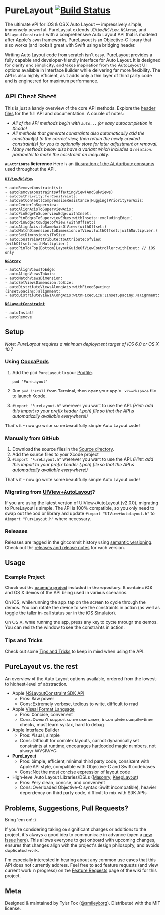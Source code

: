 # PureLayout [![Build Status](https://travis-ci.org/smileyborg/PureLayout.svg?branch=master)](https://travis-ci.org/smileyborg/PureLayout)
The ultimate API for iOS & OS X Auto Layout — impressively simple, immensely powerful. PureLayout extends `UIView`/`NSView`, `NSArray`, and `NSLayoutConstraint` with a comprehensive Auto Layout API that is modeled after Apple's own frameworks. PureLayout is an Objective-C library that also works (and looks!) great with Swift using a bridging header.

Writing Auto Layout code from scratch isn't easy. PureLayout provides a fully capable and developer-friendly interface for Auto Layout. It is designed for clarity and simplicity, and takes inspiration from the AutoLayout UI options available in Interface Builder while delivering far more flexibility. The API is also highly efficient, as it adds only a thin layer of third party code and is engineered for maximum performance.

## API Cheat Sheet
This is just a handy overview of the core API methods. Explore the [header files](Source) for the full API and documentation. A couple of notes:

*	*All of the API methods begin with `auto...` for easy autocompletion in Xcode!*
*	*All methods that generate constraints also automatically add the constraint(s) to the correct view, then return the newly created constraint(s) for you to optionally store for later adjustment or removal.*
*	*Many methods below also have a variant which includes a `relation:` parameter to make the constraint an inequality.*

**`ALAttribute` Reference**
Here is an [illustration of the ALAttribute constants](Images/PureLayout-ALAttributes.png) used throughout the API.

**[`UIView`/`NSView`](Source/ALView%2BPureLayout.h)**

    + autoRemoveConstraint(s):
    - autoRemoveConstraintsAffectingView(AndSubviews)
    + autoSetPriority:forConstraints:
    - autoSetContent(CompressionResistance|Hugging)PriorityForAxis:
    - autoCenterInSuperview:
    - autoAlignAxisToSuperviewAxis:
    - autoPinEdgeToSuperviewEdge:withInset:
    - autoPinEdgesToSuperviewEdges:withInsets:(excludingEdge:)
    - autoPinEdge:toEdge:ofView:(withOffset:)
    - autoAlignAxis:toSameAxisOfView:(withOffset:)
    - autoMatchDimension:toDimension:ofView:(withOffset:|withMultiplier:)
    - autoSetDimension(s)ToSize:
    - autoConstrainAttribute:toAttribute:ofView:(withOffset:|withMultiplier:)
    - autoPinTo(Top|Bottom)LayoutGuideOfViewController:withInset: // iOS only

**[`NSArray`](Source/NSArray%2BPureLayout.h)**

    - autoAlignViewsToEdge:
    - autoAlignViewsToAxis:
    - autoMatchViewsDimension:
    - autoSetViewsDimension:toSize:
    - autoDistributeViewsAlongAxis:withFixedSpacing:(insetSpacing:)alignment:
    - autoDistributeViewsAlongAxis:withFixedSize:(insetSpacing:)alignment:

**[`NSLayoutConstraint`](Source/NSLayoutConstraint%2BPureLayout.h)**

    - autoInstall
    - autoRemove

## Setup
*Note: PureLayout requires a minimum deployment target of iOS 6.0 or OS X 10.7*

### Using [CocoaPods](http://cocoapods.org)
1.	Add the pod `PureLayout` to your [Podfile](http://guides.cocoapods.org/using/the-podfile.html).

    	pod 'PureLayout'

2.	Run `pod install` from Terminal, then open your app's `.xcworkspace` file to launch Xcode.
3.	`#import "PureLayout.h"` wherever you want to use the API. *(Hint: add this import to your prefix header (.pch) file so that the API is automatically available everywhere!)*

That's it - now go write some beautifully simple Auto Layout code!

### Manually from GitHub
1.	Download the source files in the [Source directory](Source).
2.	Add the source files to your Xcode project.
3.	`#import "PureLayout.h"` wherever you want to use the API. *(Hint: add this import to your prefix header (.pch) file so that the API is automatically available everywhere!)*

That's it - now go write some beautifully simple Auto Layout code!

### Migrating from [UIView+AutoLayout](https://github.com/smileyborg/UIView-AutoLayout)?
If you are using the latest version of UIView+AutoLayout (v2.0.0), migrating to PureLayout is simple. The API is 100% compatible, so you only need to swap out the pod or library and update `#import "UIView+AutoLayout.h"` to `#import "PureLayout.h"` where necessary.

### Releases
Releases are tagged in the git commit history using [semantic versioning](http://semver.org). Check out the [releases and release notes](https://github.com/smileyborg/PureLayout/releases) for each version.

## Usage
### Example Project
Check out the [example project](Example) included in the repository. It contains iOS and OS X demos of the API being used in various scenarios.

On iOS, while running the app, tap on the screen to cycle through the demos. You can rotate the device to see the constraints in action (as well as toggle the taller in-call status bar in the iOS Simulator).

On OS X, while running the app, press any key to cycle through the demos. You can resize the window to see the constraints in action.

### Tips and Tricks
Check out some [Tips and Tricks](https://github.com/smileyborg/PureLayout/wiki/Tips-and-Tricks) to keep in mind when using the API.

## PureLayout vs. the rest
An overview of the Auto Layout options available, ordered from the lowest- to highest-level of abstraction.

*	Apple [NSLayoutConstraint SDK API](https://developer.apple.com/library/ios/documentation/AppKit/Reference/NSLayoutConstraint_Class/NSLayoutConstraint/NSLayoutConstraint.html#//apple_ref/doc/uid/TP40010628-CH1-SW18)
 	*	Pros: Raw power
	*	Cons: Extremely verbose, tedious to write, difficult to read
*	Apple [Visual Format Language](https://developer.apple.com/library/ios/documentation/UserExperience/Conceptual/AutolayoutPG/VisualFormatLanguage/VisualFormatLanguage.html)
	*	Pros: Concise, convenient
	*	Cons: Doesn't support some use cases, incomplete compile-time checks, must learn syntax, hard to debug
*	Apple Interface Builder
	*	Pros: Visual, simple
	* 	Cons: Difficult for complex layouts, cannot dynamically set constraints at runtime, encourages hardcoded magic numbers, not always WYSIWYG
*	**PureLayout**
	*	Pros: Simple, efficient, minimal third party code, consistent with Apple API style, compatible with Objective-C and Swift codebases
	*	Cons: Not the most concise expression of layout code
*	High-level Auto Layout Libraries/DSLs ([Masonry](https://github.com/Masonry/Masonry), [KeepLayout](https://github.com/iMartinKiss/KeepLayout))
	*	Pros: Very clean, concise, and convenient 
	*	Cons: Overloaded Objective-C syntax (Swift incompatible), heavier dependency on third party code, difficult to mix with SDK APIs

## Problems, Suggestions, Pull Requests?
Bring 'em on! :)

If you're considering taking on significant changes or additions to the project, it's always a good idea to communicate in advance (open a [new Issue here](https://github.com/smileyborg/PureLayout/issues/new)). This allows everyone to get onboard with upcoming changes, ensures that changes align with the project's design philosophy, and avoids duplicated work.

I'm especially interested in hearing about any common use cases that this API does not currently address. Feel free to add feature requests (and view current work in progress) on the [Feature Requests](https://github.com/smileyborg/PureLayout/wiki/Feature-Requests) page of the wiki for this project.

## Meta
Designed & maintained by Tyler Fox ([@smileyborg](https://twitter.com/smileyborg)). Distributed with the MIT license.
